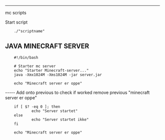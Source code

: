 
---
mc scripts

Start script

        ./"scriptname"

JAVA MINECRAFT SERVER
------------

        #!/bin/bash

        # Starter mc server
        echo "Starter Minecraft-server..."
        java -Xmx1024M -Xms1024M -jar server.jar

        echo "Minecraft server er oppe"

----- Add onto previous to check if worked  remove previous "minecraft server er oppe"

        if [ $? -eq 0 ]; then
                echo "Server startet"
        else
                echo "Server startet ikke"
        fi

        echo "Minecraft server er oppe"




<!-- # Starter getplayer
echo "Starter getplayer.py..."
nohup python3 getplayer.py > getplayer.log 2>&1 & -->
